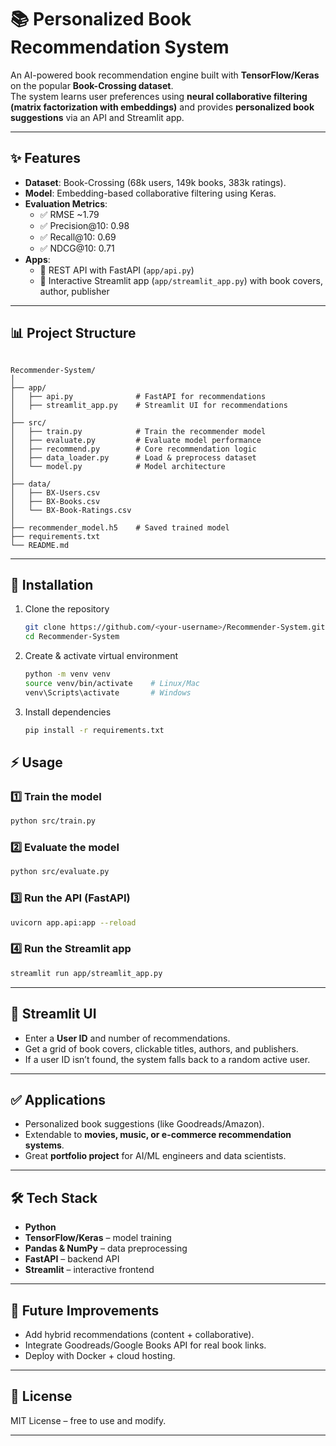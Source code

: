 
# 📚 Personalized Book Recommendation System  

An AI-powered book recommendation engine built with **TensorFlow/Keras** on the popular **Book-Crossing dataset**.  
The system learns user preferences using **neural collaborative filtering (matrix factorization with embeddings)** and provides **personalized book suggestions** via an API and Streamlit app.  

---

## ✨ Features  
- **Dataset**: Book-Crossing (68k users, 149k books, 383k ratings).  
- **Model**: Embedding-based collaborative filtering using Keras.  
- **Evaluation Metrics**:  
  - ✅ RMSE ~1.79  
  - ✅ Precision@10: 0.98  
  - ✅ Recall@10: 0.69  
  - ✅ NDCG@10: 0.71  
- **Apps**:  
  - 🔹 REST API with FastAPI (`app/api.py`)  
  - 🔹 Interactive Streamlit app (`app/streamlit_app.py`) with book covers, author, publisher  

---

## 📊 Project Structure  
```

Recommender-System/
│
├── app/
│   ├── api.py              # FastAPI for recommendations
│   ├── streamlit_app.py    # Streamlit UI for recommendations
│
├── src/
│   ├── train.py            # Train the recommender model
│   ├── evaluate.py         # Evaluate model performance
│   ├── recommend.py        # Core recommendation logic
│   ├── data_loader.py      # Load & preprocess dataset
│   └── model.py            # Model architecture
│
├── data/
│   ├── BX-Users.csv
│   ├── BX-Books.csv
│   └── BX-Book-Ratings.csv
│
├── recommender_model.h5    # Saved trained model
├── requirements.txt
└── README.md

````

---

## 🚀 Installation  

1. Clone the repository  
   ```bash
   git clone https://github.com/<your-username>/Recommender-System.git
   cd Recommender-System
   ```

2. Create & activate virtual environment

   ```bash
   python -m venv venv
   source venv/bin/activate    # Linux/Mac
   venv\Scripts\activate       # Windows
   ```

3. Install dependencies

   ```bash
   pip install -r requirements.txt
   ```


## ⚡ Usage

### 1️⃣ Train the model

```bash
python src/train.py
```

### 2️⃣ Evaluate the model

```bash
python src/evaluate.py
```

### 3️⃣ Run the API (FastAPI)

```bash
uvicorn app.api:app --reload
```

### 4️⃣ Run the Streamlit app

```bash
streamlit run app/streamlit_app.py
```

---

## 🎨 Streamlit UI

* Enter a **User ID** and number of recommendations.
* Get a grid of book covers, clickable titles, authors, and publishers.
* If a user ID isn’t found, the system falls back to a random active user.

---

## ✅ Applications

* Personalized book suggestions (like Goodreads/Amazon).
* Extendable to **movies, music, or e-commerce recommendation systems**.
* Great **portfolio project** for AI/ML engineers and data scientists.

---

## 🛠 Tech Stack

* **Python**
* **TensorFlow/Keras** – model training
* **Pandas & NumPy** – data preprocessing
* **FastAPI** – backend API
* **Streamlit** – interactive frontend

---

## 📌 Future Improvements

* Add hybrid recommendations (content + collaborative).
* Integrate Goodreads/Google Books API for real book links.
* Deploy with Docker + cloud hosting.

---

## 📜 License

MIT License – free to use and modify.

---
